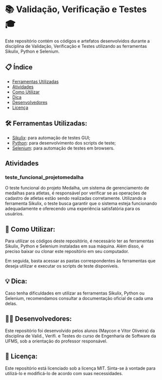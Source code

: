 # 📚 Validação, Verificação e Testes 🎓

Este repositório contém os códigos e artefatos desenvolvidos durante a disciplina de Validação, Verificação e Testes utilizando as ferramentas Sikulix, Python e Selenium.

## 📋 Índice

- [Ferramentas Utilizadas](#ferramentas-utilizadas)
- [Atividades](#atividades)
- [Como Utilizar](#como-utilizar)
- [Dica](#dica)
- [Desenvolvedores](#desenvolvedores)
- [Licença](#licença)

## 🛠️ Ferramentas Utilizadas:

- [Sikulix](https://sikulix-2014.readthedocs.io/en/latest/index.html): para automação de testes GUI;
- [Python](https://docs.python.org/3/): para desenvolvimento dos scripts de teste;
- [Selenium](https://www.selenium.dev/documentation/en/): para automação de testes em browsers.

## Atividades 
### teste_funcional_projetomedalha 
O teste funcional do projeto Medalha, um sistema de gerenciamento de medalhas para atletas, é responsável por verificar se as operações de cadastro de atletas estão sendo realizadas corretamente. Utilizando a ferramenta Sikulix, o teste busca garantir que o sistema esteja funcionando adequadamente e oferecendo uma experiência satisfatória para os usuários.

## 🚀 Como Utilizar:
Para utilizar os códigos deste repositório, é necessário ter as ferramentas Sikulix, Python e Selenium instaladas em sua máquina. Além disso, é preciso baixar ou clonar este repositório em seu computador.

Em seguida, basta acessar as pastas correspondentes às ferramentas que deseja utilizar e executar os scripts de teste disponíveis.

## 💡 Dica:
Caso tenha dificuldades em utilizar as ferramentas Sikulix, Python ou Selenium, recomendamos consultar a documentação oficial de cada uma delas.

## 👨‍💻 Desenvolvedores:
Este repositório foi desenvolvido pelos alunos (Maycon e Vitor Oliveira) da disciplina de Valid., Verifi. e Testes do curso de Engenharia de Software da UFMS, sob a orientação do professor responsável.

## 📝 Licença:
Este repositório está licenciado sob a licença MIT. Sinta-se à vontade para utilizá-lo e modificá-lo de acordo com suas necessidades.